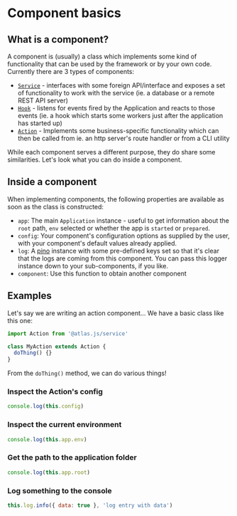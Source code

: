 [pino-home]: https://www.npmjs.com/package/pino

# Component basics

## What is a component?

A component is (usually) a class which implements some kind of functionality that can be used by the framework or by your own code. Currently there are 3 types of components:

- [`Service`](writing-services.md) - interfaces with some foreign API/interface and exposes a set of functionality to work with the service (ie. a database or a remote REST API server)
- [`Hook`](writing-hooks.md) - listens for events fired by the Application and reacts to those events (ie. a hook which starts some workers just after the application has started up)
- [`Action`](writing-actions.md) - Implements some business-specific functionality which can then be called from ie. an http server's route handler or from a CLI utility

While each component serves a different purpose, they do share some similarities. Let's look what you can do inside a component.

## Inside a component

When implementing components, the following properties are available as soon as the class is constructed:

- `app`: The main `Application` instance - useful to get information about the `root` path, `env` selected or whether the app is `started` or `prepared`.
- `config`: Your component's configuration options as supplied by the user, with your component's default values already applied.
- `log`: A [pino][pino-home] instance with some pre-defined keys set so that it's clear that the logs are coming from this component. You can pass this logger instance down to your sub-components, if you like.
- `component`: Use this function to obtain another component

## Examples

Let's say we are writing an action component... We have a basic class like this one:

```js
import Action from '@atlas.js/service'

class MyAction extends Action {
  doThing() {}
}
```

From the `doThing()` method, we can do various things!

### Inspect the Action's config

```js
console.log(this.config)
```

### Inspect the current environment

```js
console.log(this.app.env)
```

### Get the path to the application folder

```js
console.log(this.app.root)
```

### Log something to the console

```js
this.log.info({ data: true }, 'log entry with data')
```
